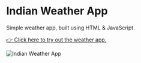 # Indian Weather App

Simple weather app, built using HTML & JavaScript.

[👉 Click here to try out the weather app.](https://srikanta30.github.io/Indian-Weather-App/ "Indian Weather App")



![Indian Weather App](https://github.com/srikanta30/Weather-App/blob/main/Weather-App.png "Indian Weather App")
